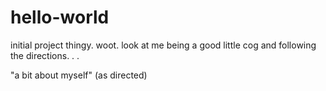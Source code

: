 hello-world
===========

initial project thingy.  woot. look at me being a good little cog and following the directions. . . 

"a bit about myself" (as directed)
